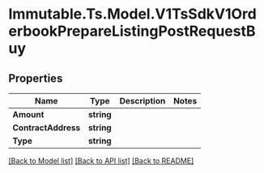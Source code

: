 # Immutable.Ts.Model.V1TsSdkV1OrderbookPrepareListingPostRequestBuy

## Properties

Name | Type | Description | Notes
------------ | ------------- | ------------- | -------------
**Amount** | **string** |  | 
**ContractAddress** | **string** |  | 
**Type** | **string** |  | 

[[Back to Model list]](../README.md#documentation-for-models) [[Back to API list]](../README.md#documentation-for-api-endpoints) [[Back to README]](../README.md)

